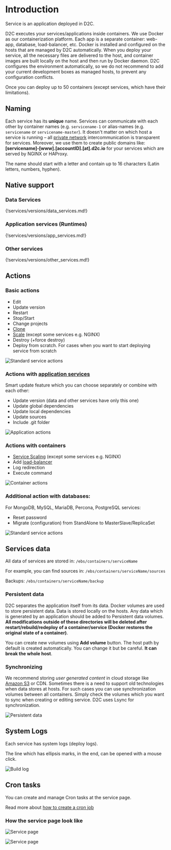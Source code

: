 # Introduction

Service is an application deployed in D2C.

D2C executes your services/applications inside containers. We use Docker as our containerization platform. Each app is a separate container: web-app, database, load-balancer, etc. Docker is installed and configured on the hosts that are managed by D2C automatically. When you deploy your service, all the necessary files are delivered to the host, and container images are built locally on the host and then run by Docker daemon. D2C configures the environment automatically, so we do not recommend to add your current development boxes as managed hosts, to prevent any configuration conflicts.

Once you can deploy up to 50 containers (except services, which have their limitations).

## Naming

Each service has its **unique** name. Services can communicate with each other by container names (e.g. `servicename-1` or alias-names (e.g. `servicename` or `servicename-master`). It doesn't matter on which host a service is running – all [private network](/platform/private-network/) intercommunication is transparent for services. Moreover, we use them to create public domains like: **[servicename]-[www].[accountID].[at].d2c.io** for your services which are served by NGINX or HAProxy.

The name should start with a letter and contain up to 16 characters (Latin letters, numbers, hyphen).

## Native support

### Data Services

{!services/versions/data_services.md!}

### Application services (Runtimes)

{!services/versions/app_services.md!}

### Other services

{!services/versions/other_services.md!}

## Actions

### Basic actions

- Edit
- Update version
- Restart
- Stop/Start
- Change projects
- [Clone](/platform/cloning-apps/)
- [Scale](/platform/scaling/) (except some services e.g. NGINX)
- Destroy (+force destroy)
- Deploy from scratch. For cases when you want to start deploying service from scratch

![Standard service actions](../img/new_interface/service_actions.png)

### Actions with [**application services**](/services/services/#application-services-runtimes)

Smart update feature which you can choose separately or combine with each other:

- Update version (data and other services have only this one)
- Update global dependencies
- Update local dependencies
- Update sources
- Include .git folder

![Application actions](../img/new_interface/update_app_services.png)

### Actions with containers

- [Service Scaling](/platform/scaling/) (except some services e.g. NGINX)
- Add [load-balancer](/platform/balancing/)
- Log redirection
- Execute command

![Container actions](../img/new_interface/containers_actions.png)

### Additional action with databases:

For MongoDB, MySQL, MariaDB, Percona, PostgreSQL services:

- Reset password
- Migrate (configuration) from StandAlone to MasterSlave/ReplicaSet

![Standard service actions](../img/new_interface/database_actions.png)

## Services data

All data of services are stored in: `/ebs/containers/serviceName`

For example, you can find sources in: `/ebs/containers/serviceName/sources`

Backups: `/ebs/containers/serviceName/backup`

### Persistent data

D2C separates the application itself from its data. Docker volumes are used to store persistent data. Data is stored locally on the hosts. Any data which is generated by an application should be added to Persistent data volumes. **All modifications outside of these directories will be deleted after restart/rebuild/redeploy of a container/service (Docker restores the original state of a container)**.

You can create new volumes using **Add volume** button. The host path by default is created automatically. You can change it but be careful. **It can break the whole host**.

### Synchronizing

We recommend storing _user generated content_ in cloud storage like [Amazon S3](https://aws.amazon.com/s3/) or CDN. Sometimes there is a need to support old technologies when data stores at hosts. For such cases you can use synchronization volumes between all containers. Simply check the volumes which you want to sync when creating or editing service. D2C uses Lsync for synchronization.

![Persistent data](../img/new_interface/persistent_data.png)

## System Logs

Each service has system logs (deploy logs).

The line which has ellipsis marks, in the end, can be opened with a mouse click.

![Build log](../img/new_interface/service_logs.png)

## Cron tasks

You can create and manage Cron tasks at the service page.

Read more about [how to create a cron job](/platform/cron/)

### How the service page look like

![Service page](../img/new_interface/service_page.png)

![Service page](../img/new_interface/service_page_2.png)
